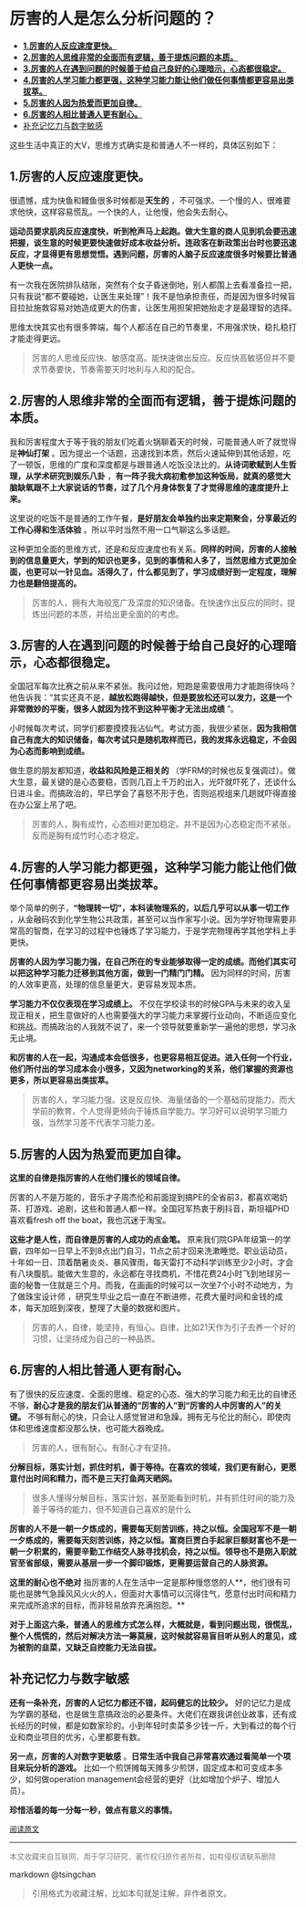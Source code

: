 
厉害的人是怎么分析问题的？
==================


- [**1.厉害的人反应速度更快。**](#1厉害的人反应速度更快)
- [**2.厉害的人思维非常的全面而有逻辑，善于提炼问题的本质。**](#2厉害的人思维非常的全面而有逻辑善于提炼问题的本质)
- [**3.厉害的人在遇到问题的时候善于给自己良好的心理暗示，心态都很稳定。**](#3厉害的人在遇到问题的时候善于给自己良好的心理暗示心态都很稳定)
- [**4.厉害的人学习能力都更强，这种学习能力能让他们做任何事情都更容易出类拔萃。**](#4厉害的人学习能力都更强这种学习能力能让他们做任何事情都更容易出类拔萃)
- [**5.厉害的人因为热爱而更加自律。**](#5厉害的人因为热爱而更加自律)
- [**6.厉害的人相比普通人更有耐心。**](#6厉害的人相比普通人更有耐心)
- [补充记忆力与数字敏感](#补充记忆力与数字敏感)


这些生活中真正的大V，思维方式确实是和普通人不一样的，具体区别如下：

## **1.厉害的人反应速度更快。**

很遗憾，成为快鱼和鳗鱼很多时候都是**天生的** ，不可强求。一个慢的人，很难要求他快，这样容易慌乱。一个快的人，让他慢，他会失去耐心。

**运动员要求肌肉反应速度快，听到枪声马上起跑。做大生意的商人见到机会要迅速把握，谈生意的时候更要快速做好成本收益分析。连政客在新政策出台时也要迅速反应，才显得更有思想觉悟。遇到问题，厉害的人脑子反应速度很多时候要比普通人更快一点。**

有一次我在医院排队结账，突然有个女子昏迷倒地，别人都围上去看准备拉一把，只有我说“都不要碰她，让医生来处理”！我不是怕承担责任，而是因为很多时候盲目拉扯施救容易对她造成更大的伤害，让医生用担架把她抬走才是最理智的选择。


思维太快其实也有很多弊端，每个人都活在自己的节奏里，不用强求快，稳扎稳打才能走得更远。

> 厉害的人思维反应快、敏感度高。能快速做出反应。反应快高敏感但并不要求节奏要快，节奏需要天时地利与人和的配合。

## **2.厉害的人思维非常的全面而有逻辑，善于提炼问题的本质。**

我和厉害程度大于等于我的朋友们吃着火锅聊着天的时候，可能普通人听了就觉得是**神仙打架** 。因为提出一个话题，迅速找到本质，然后火速延伸到其他话题，吃了一顿饭，思维的广度和深度都是与跟普通人吃饭没法比的。**从诗词歌赋到人生哲理，从学术研究到娱乐八卦** ，**有一阵子我大病初愈参加这种饭局，就真的感觉大脑缺氧跟不上大家说话的节奏，过了几个月身体恢复了才觉得思维的速度提升上来。**

这里说的吃饭不是普通的工作午餐，**是好朋友会单独约出来定期聚会，分享最近的工作心得和生活体验** 。所以平时当然不用一口气聊这么多话题。

这种更加全面的思维方式，还是和反应速度也有关系。**同样的时间，厉害的人接触到的信息量更大，学到的知识也更多，见到的事情和人多了，当然思维方式更加全面，也更可以一针见血。活得久了，什么都见到了，学习成绩好到一定程度，理解力也是翻倍提高的。**

> 厉害的人，拥有大海般宽广及深度的知识储备。在快速作出反应的同时，提炼出问题的本质，并给出更全面的的考虑。

## **3.厉害的人在遇到问题的时候善于给自己良好的心理暗示，心态都很稳定。**

全国冠军每次比赛之前从来不紧张。我问过他，短跑是需要很用力才能跑得快吗？他告诉我：“其实还真不是，**越放松跑得越快，但是要放松还可以发力，这是一个非常微妙的平衡，很多人就因为找不到这种平衡才无法出成绩** ”。

小时候每次考试，同学们都要摸摸我沾仙气。考试方面，我很少紧张，**因为我相信自己有庞大的知识储备，每次考试只是随机取样而已，我的发挥永远稳定，不会因为心态而影响到成绩。**

做生意的朋友都知道，**收益和风险是正相关的** （学FRM的时候也反复强调过）。做大生意，最关键的是心态要稳，否则几百上千万的出入，光吓就吓死了，还谈什么日进斗金。而搞政治的，早已学会了喜怒不形于色，否则巡视组来几趟就吓得直接在办公室上吊了吧。

> 厉害的人，胸有成竹，心态相对更加稳定。并不是因为心态稳定而不紧张，反而是胸有成竹时心态才稳定。

## **4.厉害的人学习能力都更强，这种学习能力能让他们做任何事情都更容易出类拔萃。**

举个简单的例子，**“物理转一切”，本科读物理系的，以后几乎可以从事一切工作** ，从金融码农到化学生物公共政策，甚至可以当作家写小说。因为学好物理需要非常高的智商，在学习的过程中也锤炼了学习能力，于是学完物理再学其他学科上手更快。

**厉害的人因为学习能力强，在自己所在的专业能够取得一定的成绩。而他们其实可以把这种学习能力迁移到其他方面，做到一门精门门精。** 因为同样的时间，厉害的人效率更高，处理的信息量更大，更容易发现本质。

**学习能力不仅仅表现在学习成绩上。** 不仅在学校读书的时候GPA与未来的收入呈现正相关，把生意做好的人也需要强大的学习能力来掌握行业动向，不断适应变化和挑战。而搞政治的人我就不说了，来一个领导就要重新学一遍他的思想，学习永无止境。

**和厉害的人在一起，沟通成本会低很多，也更容易相互促进。进入任何一个行业，他们所付出的学习成本会小很多，又因为networking的关系，他们掌握的资源也更多，所以更容易出类拔萃。**

> 厉害的人，学习能力强。这是反应快、海量储备的一个基础前提能力，而大学前的教育，个人觉得更倾向于锤炼自学能力。学习好可以说明学习能力强，当然学习差不代表学习能力差。

## **5.厉害的人因为热爱而更加自律。**

**这里的自律是指厉害的人在他们擅长的领域自律。**

厉害的人不是万能的，音乐才子周杰伦和前面提到搞PE的全省前3，都喜欢喝奶茶、打游戏、追剧，这些和普通人都一样。全国冠军热衷于刷抖音，斯坦福PHD喜欢看fresh off the boat，我也沉迷于淘宝。

**这些才是人性，而自律是厉害的人成功的点金笔。** 原来我们院GPA年级第一的学霸，四年如一日早上不到8点出门自习，11点之前才回来洗漱睡觉。职业运动员，十年如一日、顶着酷暑炎炎、暴风骤雨，每天雷打不动科学训练至少2小时，才会有八块腹肌。能做大生意的，永远都在寻找商机，不惜花费24小时飞到地球另一面的秘鲁一住就是三个月。而我，在画画的时候可以一次坐7个小时不动地方，为了做珠宝设计师 ，研究生毕业之后一直在不断进修，花费大量时间和金钱的成本，每天加班到深夜，整理了大量的数据和图片。

> 厉害的人，自律，能坚持，有恒心。自律，比如21天作为引子去养一个好的习惯，让坚持成为自己的一种品质。

## **6.厉害的人相比普通人更有耐心。**

有了很快的反应速度、全面的思维、稳定的心态、强大的学习能力和无比的自律还不够，**耐心才是我的朋友们从普通的“厉害的人”到“厉害的人中厉害的人”的关键。** 不够有耐心的快，只会让人感觉冒进和急躁。拥有无与伦比的耐心，即使肉体和思维速度都没那么快，也可能大器晚成。

> 厉害的人，很有耐心。有耐心才有坚持。

**分解目标，落实计划，抓住时机，善于等待。在喜欢的领域，我们更有耐心，更愿意付出时间和精力，而不是三天打鱼两天晒网。**

> 很多人懂得分解目标，落实计划，甚至能看到时机，并有抓住时间的能力及善于等待的能力，但不知道自己喜欢的是什么

**厉害的人不是一朝一夕炼成的，需要每天刻苦训练，持之以恒。全国冠军不是一朝一夕练成的，需要每天刻苦训练，持之以恒。富商巨贾白手起家巨额财富也不是一朝一夕积累的，需要辛勤工作结交人脉寻找机会，持之以恒。领导也不是刚入职就官至省部级，需要从基层一步一个脚印锻炼，更需要运营自己的人脉资源。**

**这里的耐心也不绝对** 指厉害的人在生活中一定是那种慢悠悠的人**，他们很有可能也是脾气急躁风风火火的人，但面对大事情可以沉得住气，愿意付出时间和精力来完成所追求的目标，而非轻易放弃充满抱怨。**

**对于上面这六条，普通人的思维方式怎么样，大概就是，看到问题出现，很慌乱，整个人慌慌的，然后对解决方法一筹莫展，这时候就容易盲目听从别人的意见，成为被割的韭菜，又缺乏自控能力无法自拔。**

## 补充记忆力与数字敏感


**还有一条补充，厉害的人记忆力都还不错，起码健忘的比较少。** 好的记忆力是成为学霸的基础，也是做生意搞政治的必要条件。大佬们在跟我讲创业故事，还有成长经历的时候，都是如数家珍的。小到年轻时卖菜多少钱一斤，大到看过的每个行业和商业项目的优劣，心里都要有数。


**另一点，厉害的人对数字更敏感** 。**日常生活中我自己非常喜欢通过看简单一个项目来玩分析的游戏。** 比如一个煎饼摊每天摊多少煎饼，固定成本和可变成本多少，如何做operation management会经营的更好（比如增加个炉子、增加人员）。


**珍惜活着的每一分每一秒，做点有意义的事情。**



<font size=2 color=grey>[阅读原文](https://www.zhihu.com/question/304174916/answer/627689680)</font>


----
<font size=2 color='grey'>本文收藏来自互联网，用于学习研究，著作权归原作者所有，如有侵权请联系删除</font>

markdown @tsingchan 

> 引用格式为收藏注解，比如本句就是注解，非作者原文。


